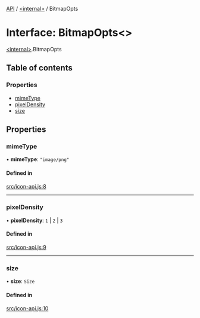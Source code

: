 [API](../README.md) / [\<internal\>](../modules/internal_.md) / BitmapOpts

# Interface: BitmapOpts\<\>

[\<internal\>](../modules/internal_.md).BitmapOpts

## Table of contents

### Properties

- [mimeType](internal_.BitmapOpts.md#mimetype)
- [pixelDensity](internal_.BitmapOpts.md#pixeldensity)
- [size](internal_.BitmapOpts.md#size)

## Properties

### mimeType

• **mimeType**: ``"image/png"``

#### Defined in

[src/icon-api.js:8](https://github.com/digidem/mapeo-core-next/blob/315dc9781d8d2f74f17b1fd651a3ae81272b7fac/src/icon-api.js#L8)

___

### pixelDensity

• **pixelDensity**: ``1`` \| ``2`` \| ``3``

#### Defined in

[src/icon-api.js:9](https://github.com/digidem/mapeo-core-next/blob/315dc9781d8d2f74f17b1fd651a3ae81272b7fac/src/icon-api.js#L9)

___

### size

• **size**: `Size`

#### Defined in

[src/icon-api.js:10](https://github.com/digidem/mapeo-core-next/blob/315dc9781d8d2f74f17b1fd651a3ae81272b7fac/src/icon-api.js#L10)
